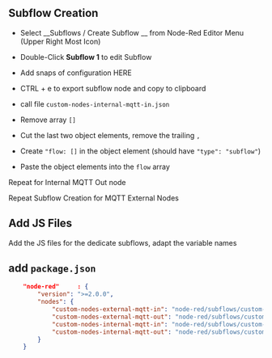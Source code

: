 ## Subflow Creation

- Select __Subflows / Create Subflow __ from Node-Red Editor Menu (Upper Right Most Icon)

- Double-Click __Subflow 1__ to edit Subflow

- Add snaps of configuration HERE

- CTRL + e to export subflow node and copy to clipboard

- call file `custom-nodes-internal-mqtt-in.json`

- Remove array `[]` 

- Cut the last two object elements, remove the trailing `,`

- Create `"flow: []` in the object element (should have `"type": "subflow"`)

- Paste the object elements into the `flow` array

Repeat for Internal MQTT Out node

Repeat Subflow Creation for MQTT External Nodes


## Add JS Files

Add the JS files for the dedicate subflows, adapt the variable names

## add `package.json`

```json
    "node-red"     : {
        "version": ">=2.0.0",
        "nodes": {
            "custom-nodes-external-mqtt-in": "node-red/subflows/custom-nodes-external-mqtt-in.js",
            "custom-nodes-external-mqtt-out": "node-red/subflows/custom-nodes-external-mqtt-out.js",
            "custom-nodes-internal-mqtt-in": "node-red/subflows/custom-nodes-internal-mqtt-in.js",
            "custom-nodes-internal-mqtt-out": "node-red/subflows/custom-nodes-internal-mqtt-out.js"
        }
    }
```